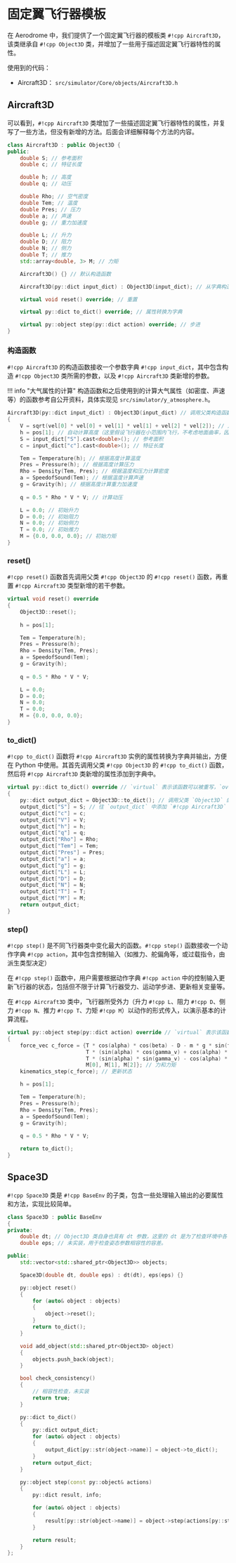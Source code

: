 # 固定翼飞行器模板 #

在 Aerodrome 中，我们提供了一个固定翼飞行器的模板类 `#!cpp Aircraft3D`，该类继承自 `#!cpp Object3D` 类，并增加了一些用于描述固定翼飞行器特性的属性。

使用到的代码：

- Aircraft3D： `src/simulator/Core/objects/Aircraft3D.h`

## Aircraft3D ##

可以看到，`#!cpp Aircraft3D` 类增加了一些描述固定翼飞行器特性的属性，并复写了一些方法，但没有新增的方法。后面会详细解释每个方法的内容。

```cpp title="Aircraft3D.h"
class Aircraft3D : public Object3D {
public:
    double S; // 参考面积
    double c; // 特征长度

    double h; // 高度
    double q; // 动压

    double Rho; // 空气密度
    double Tem; // 温度
    double Pres; // 压力
    double a; // 声速
    double g; // 重力加速度

    double L; // 升力
    double D; // 阻力
    double N; // 侧力
    double T; // 推力
    std::array<double, 3> M; // 力矩

    Aircraft3D() {} // 默认构造函数

    Aircraft3D(py::dict input_dict) : Object3D(input_dict); // 从字典构造

    virtual void reset() override; // 重置

    virtual py::dict to_dict() override; // 属性转换为字典

    virtual py::object step(py::dict action) override; // 步进
}
```

### 构造函数 ###
`#!cpp Aircraft3D` 的构造函数接收一个参数字典 `#!cpp input_dict`，其中包含构造 `#!cpp Object3D` 类所需的参数，以及 `#!cpp Aircraft3D` 类新增的参数。

!!! info "大气属性的计算"
    构造函数和之后使用到的计算大气属性（如密度、声速等）的函数参考自公开资料，具体实现见 `src/simulator/y_atmosphere.h`。

```cpp
Aircraft3D(py::dict input_dict) : Object3D(input_dict) // 调用父类构造函数，`Object3D` 的构造函数会从 `input_dict` 中读取其需要的值
{
    V = sqrt(vel[0] * vel[0] + vel[1] * vel[1] + vel[2] * vel[2]); // 从传入参数的速度分量自动计算速度
    h = pos[1]; // 自动计算高度（这里假设飞行器在小范围内飞行，不考虑地面曲率，因此高度等于 y 坐标）
    S = input_dict["S"].cast<double>(); // 参考面积
    c = input_dict["c"].cast<double>(); // 特征长度

    Tem = Temperature(h); // 根据高度计算温度
    Pres = Pressure(h); // 根据高度计算压力
    Rho = Density(Tem, Pres); // 根据温度和压力计算密度
    a = SpeedofSound(Tem); // 根据温度计算声速
    g = Gravity(h); // 根据高度计算重力加速度
    
    q = 0.5 * Rho * V * V; // 计算动压

    L = 0.0; // 初始升力
    D = 0.0; // 初始阻力
    N = 0.0; // 初始侧力
    T = 0.0; // 初始推力
    M = {0.0, 0.0, 0.0}; // 初始力矩
}
```
### reset() ###
`#!cpp reset()` 函数首先调用父类 `#!cpp Object3D` 的 `#!cpp reset()` 函数，再重置 `#!cpp Aircraft3D` 类型新增的若干参数。

```cpp
virtual void reset() override
{
    Object3D::reset();
    
    h = pos[1];

    Tem = Temperature(h);
    Pres = Pressure(h);
    Rho = Density(Tem, Pres);
    a = SpeedofSound(Tem);
    g = Gravity(h);
    
    q = 0.5 * Rho * V * V;

    L = 0.0;
    D = 0.0;
    N = 0.0;
    T = 0.0;
    M = {0.0, 0.0, 0.0};
}
```

### to_dict() ###
`#!cpp to_dict()` 函数将 `#!cpp Aircraft3D` 实例的属性转换为字典并输出，方便在 Python 中使用。其首先调用父类 `#!cpp Object3D` 的 `#!cpp to_dict()` 函数，然后将 `#!cpp Aircraft3D` 类新增的属性添加到字典中。

```cpp
virtual py::dict to_dict() override // `virtual` 表示该函数可以被重写，`override` 表示重写父类中的同名函数
{
    py::dict output_dict = Object3D::to_dict(); // 调用父类 `Object3D` 的 `to_dict()` 函数
    output_dict["S"] = S; // 往 `output_dict` 中添加 `#!cpp Aircraft3D` 类新增的属性
    output_dict["c"] = c;
    output_dict["V"] = V;
    output_dict["h"] = h;
    output_dict["q"] = q;
    output_dict["Rho"] = Rho;
    output_dict["Tem"] = Tem;
    output_dict["Pres"] = Pres;
    output_dict["a"] = a;
    output_dict["g"] = g;
    output_dict["L"] = L;
    output_dict["D"] = D;
    output_dict["N"] = N;
    output_dict["T"] = T;
    output_dict["M"] = M;
    return output_dict;
}
```

### step() ###
`#!cpp step()` 是不同飞行器类中变化最大的函数。`#!cpp step()` 函数接收一个动作字典 `#!cpp action`，其中包含控制输入（如推力、舵偏角等，或过载指令，由派生类型决定）

在 `#!cpp step()` 函数中，用户需要根据动作字典 `#!cpp action` 中的控制输入更新飞行器的状态，包括但不限于计算飞行器受力、运动学步进、更新相关变量等。

在 `#!cpp Aircraft3D` 类中，飞行器所受外力（升力 `#!cpp L`、阻力 `#!cpp D`、侧力 `#!cpp N`、推力 `#!cpp T`、力矩 `#!cpp M`）以动作的形式传入，以演示基本的计算流程。

```cpp
virtual py::object step(py::dict action) override // `virtual` 表示该函数可以被重写，`override` 表示重写父类中的同名函数
{
    force_vec c_force = {T * cos(alpha) * cos(beta) - D - m * g * sin(theta),
                         T * (sin(alpha) * cos(gamma_v) + cos(alpha) * sin(beta) * sin(gamma_v)) + L * cos(gamma_v) - N * sin(gamma_v) - m * g * cos(theta),
                         T * (sin(alpha) * sin(gamma_v) - cos(alpha) * sin(beta) * cos(gamma_v)) + L * sin(gamma_v) + N * cos(gamma_v),
                         M[0], M[1], M[2]}; // 力和力矩
    kinematics_step(c_force); // 更新状态

    h = pos[1];

    Tem = Temperature(h);
    Pres = Pressure(h);
    Rho = Density(Tem, Pres);
    a = SpeedofSound(Tem);
    g = Gravity(h);
    
    q = 0.5 * Rho * V * V;

    return to_dict();
}
```

## Space3D ##

`#!cpp Space3D` 类是 `#!cpp BaseEnv` 的子类，包含一些处理输入输出的必要属性和方法，实现比较简单。

```cpp title="Space3D.h"
class Space3D : public BaseEnv
{
private:
    double dt; // Object3D 类自身也具有 dt 参数，这里的 dt 是为了检查环境中各 Object3D 实例 dt 属性的一致性。
    double eps; // 未实装，用于检查姿态参数相容性的容差。

public:
    std::vector<std::shared_ptr<Object3D>> objects;

    Space3D(double dt, double eps) : dt(dt), eps(eps) {}

    py::object reset()
    {
        for (auto& object : objects)
        {
            object->reset();
        }
        return to_dict();
    }

    void add_object(std::shared_ptr<Object3D> object)
    {
        objects.push_back(object);
    }

    bool check_consistency()
    {
        // 相容性检查，未实装
        return true;
    }

    py::dict to_dict()
    {
        py::dict output_dict;
        for (auto& object : objects)
        {
            output_dict[py::str(object->name)] = object->to_dict();
        }
        return output_dict;
    }

    py::object step(const py::object& actions)
    {
        py::dict result, info;

        for (auto& object : objects)
        {
            result[py::str(object->name)] = object->step(actions[py::str(object->name)]);
        }

        return result;
    }
};
```